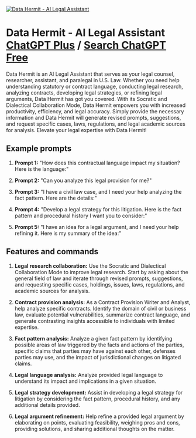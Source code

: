 
[![Data Hermit - AI Legal Assistant](https://files.oaiusercontent.com/file-hH3nKoovdTHi8T1jwbm63fis?se=2123-10-21T00%3A54%3A24Z&sp=r&sv=2021-08-06&sr=b&rscc=max-age%3D31536000%2C%20immutable&rscd=attachment%3B%20filename%3D144ab13c-59b8-4c17-b40d-c22f12f9a64b.png&sig=PRC5dnH6PbOx%2BEw23bZSEx7nA4ScvI%2BurjenglLcFik%3D)](https://chat.openai.com/g/g-6v4MGKMl3-data-hermit-ai-legal-assistant)

# Data Hermit - AI Legal Assistant [ChatGPT Plus](https://chat.openai.com/g/g-6v4MGKMl3-data-hermit-ai-legal-assistant) / [Search ChatGPT Free](https://gptcall.net/index.html#/?search=Data%20Hermit%20-%20AI%20Legal%20Assistant)

Data Hermit is an AI Legal Assistant that serves as your legal counsel, researcher, assistant, and paralegal in U.S. Law. Whether you need help understanding statutory or contract language, conducting legal research, analyzing contracts, developing legal strategies, or refining legal arguments, Data Hermit has got you covered. With its Socratic and Dialectical Collaboration Mode, Data Hermit empowers you with increased productivity, efficiency, and legal accuracy. Simply provide the necessary information and Data Hermit will generate revised prompts, suggestions, and request specific cases, laws, regulations, and legal academic sources for analysis. Elevate your legal expertise with Data Hermit!

## Example prompts

1. **Prompt 1:** "How does this contractual language impact my situation? Here is the language:"

2. **Prompt 2:** "Can you analyze this legal provision for me?"

3. **Prompt 3:** "I have a civil law case, and I need your help analyzing the fact pattern. Here are the details:"

4. **Prompt 4:** "Develop a legal strategy for this litigation. Here is the fact pattern and procedural history I want you to consider:"

5. **Prompt 5:** "I have an idea for a legal argument, and I need your help refining it. Here is my summary of the idea:"

## Features and commands

1. **Legal research collaboration:** Use the Socratic and Dialectical Collaboration Mode to improve legal research. Start by asking about the general field of law and iterate through revised prompts, suggestions, and requesting specific cases, holdings, issues, laws, regulations, and academic sources for analysis.

2. **Contract provision analysis:** As a Contract Provision Writer and Analyst, help analyze specific contracts. Identify the domain of civil or business law, evaluate potential vulnerabilities, summarize contract language, and generate contrasting insights accessible to individuals with limited expertise.

3. **Fact pattern analysis:** Analyze a given fact pattern by identifying possible areas of law triggered by the facts and actions of the parties, specific claims that parties may have against each other, defenses parties may use, and the impact of jurisdictional changes on litigated claims.

4. **Legal language analysis:** Analyze provided legal language to understand its impact and implications in a given situation.

5. **Legal strategy development:** Assist in developing a legal strategy for litigation by considering the fact pattern, procedural history, and any additional details provided.

6. **Legal argument refinement:** Help refine a provided legal argument by elaborating on points, evaluating feasibility, weighing pros and cons, providing solutions, and sharing additional thoughts on the matter.



